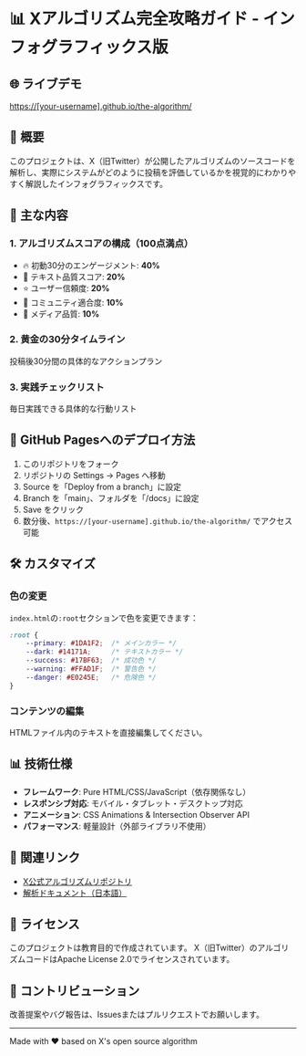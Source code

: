 # 📊 Xアルゴリズム完全攻略ガイド - インフォグラフィックス版

## 🌐 ライブデモ
[https://[your-username].github.io/the-algorithm/](https://[your-username].github.io/the-algorithm/)

## 📝 概要
このプロジェクトは、X（旧Twitter）が公開したアルゴリズムのソースコードを解析し、実際にシステムがどのように投稿を評価しているかを視覚的にわかりやすく解説したインフォグラフィックスです。

## 🎯 主な内容

### 1. アルゴリズムスコアの構成（100点満点）
- 🔥 初動30分のエンゲージメント: **40%**
- 📝 テキスト品質スコア: **20%**
- ⭐ ユーザー信頼度: **20%**
- 👥 コミュニティ適合度: **10%**
- 🎨 メディア品質: **10%**

### 2. 黄金の30分タイムライン
投稿後30分間の具体的なアクションプラン

### 3. 実践チェックリスト
毎日実践できる具体的な行動リスト

## 🚀 GitHub Pagesへのデプロイ方法

1. このリポジトリをフォーク
2. リポジトリの Settings → Pages へ移動
3. Source を「Deploy from a branch」に設定
4. Branch を「main」、フォルダを「/docs」に設定
5. Save をクリック
6. 数分後、`https://[your-username].github.io/the-algorithm/` でアクセス可能

## 🛠️ カスタマイズ

### 色の変更
`index.html`の`:root`セクションで色を変更できます：
```css
:root {
    --primary: #1DA1F2;  /* メインカラー */
    --dark: #14171A;     /* テキストカラー */
    --success: #17BF63;  /* 成功色 */
    --warning: #FFAD1F;  /* 警告色 */
    --danger: #E0245E;   /* 危険色 */
}
```

### コンテンツの編集
HTMLファイル内のテキストを直接編集してください。

## 📊 技術仕様

- **フレームワーク**: Pure HTML/CSS/JavaScript（依存関係なし）
- **レスポンシブ対応**: モバイル・タブレット・デスクトップ対応
- **アニメーション**: CSS Animations & Intersection Observer API
- **パフォーマンス**: 軽量設計（外部ライブラリ不使用）

## 🔗 関連リンク

- [X公式アルゴリズムリポジトリ](https://github.com/twitter/the-algorithm)
- [解析ドキュメント（日本語）](../Xアルゴリズムの仕組み_わかりやすい版.md)

## 📄 ライセンス

このプロジェクトは教育目的で作成されています。
X（旧Twitter）のアルゴリズムコードはApache License 2.0でライセンスされています。

## 🤝 コントリビューション

改善提案やバグ報告は、Issuesまたはプルリクエストでお願いします。

---

Made with ❤️ based on X's open source algorithm